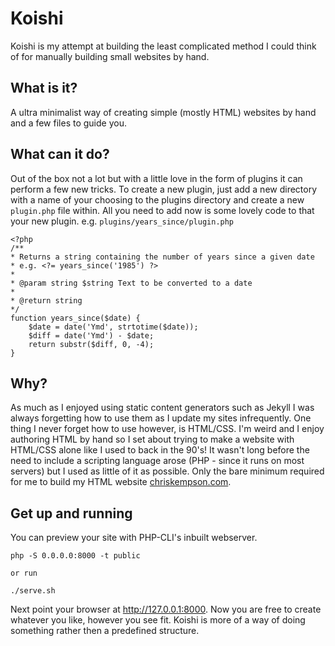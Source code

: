 # Koishi
Koishi is my attempt at building the least complicated method I could think of for manually building small websites by hand.

## What is it?
A ultra minimalist way of creating simple (mostly HTML) websites by hand and a few files to guide you.

## What can it do?
Out of the box not a lot but with a little love in the form of plugins it can perform a few new tricks. To create a new plugin, just add a new directory with a name of your choosing to the plugins directory and create a new `plugin.php` file within. All you need to add now is some lovely code to that your new plugin. e.g. `plugins/years_since/plugin.php`

    <?php 
    /**
    * Returns a string containing the number of years since a given date
    * e.g. <?= years_since('1985') ?>
    *
    * @param string $string Text to be converted to a date
    *
    * @return string 
    */
    function years_since($date) {
        $date = date('Ymd', strtotime($date));
        $diff = date('Ymd') - $date;
        return substr($diff, 0, -4);
    }
    
## Why?
As much as I enjoyed using static content generators such as Jekyll I was always forgetting how to use them as I update my sites infrequently. One thing I never forget how to use however, is HTML/CSS. I'm weird and I enjoy authoring HTML by hand so I set about trying to make a website with HTML/CSS alone like I used to back in the 90's! It wasn't long before the need to include a scripting language arose (PHP - since it runs on most servers) but I used as little of it as possible. Only the bare minimum required for me to build my HTML website [chriskempson.com](http://chriskempson.com).

## Get up and running
You can preview your site with PHP-CLI's inbuilt webserver.

    php -S 0.0.0.0:8000 -t public

    or run

    ./serve.sh

    
Next point your browser at http://127.0.0.1:8000. Now you are free to create whatever you like, however you see fit. Koishi is more of a way of doing something rather then a predefined structure.